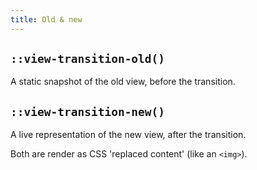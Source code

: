 ```yaml
---
title: Old & new
---
```


## `::view-transition-old()`

A static snapshot of the old view, before the transition.

## `::view-transition-new()`

A live representation of the new view, after the transition.

Both are render as CSS 'replaced content' (like an `<img>`).
